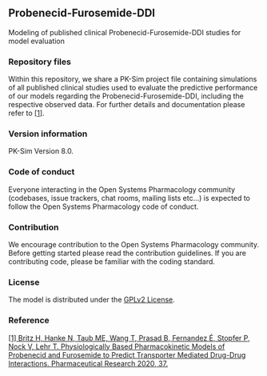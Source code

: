 ## Probenecid-Furosemide-DDI
Modeling of published clinical Probenecid-Furosemide-DDI studies for model evaluation
 
### Repository files
Within this repository, we share a PK-Sim project file containing simulations of all published clinical studies used to evaluate the predictive performance of our models regarding the Probenecid-Furosemide-DDI, including the respective observed data. For further details and documentation please refer to [[1](#reference)].
 
### Version information
PK-Sim Version 8.0.

### Code of conduct

Everyone interacting in the Open Systems Pharmacology community (codebases, issue trackers, chat rooms, mailing lists etc...) is expected to follow the Open Systems Pharmacology code of conduct.

### Contribution

We encourage contribution to the Open Systems Pharmacology community. Before getting started please read the contribution guidelines. If you are contributing code, please be familiar with the coding standard.
 
### License
The model is distributed under the [GPLv2 License](https://github.com/Open-Systems-Pharmacology/Suite/blob/develop/LICENSE). 
 
### Reference
[[1] Britz H, Hanke N, Taub ME, Wang T, Prasad B, Fernandez É, Stopfer P, Nock V, Lehr T. 
Physiologically Based Pharmacokinetic Models of Probenecid and Furosemide to Predict Transporter Mediated Drug-Drug Interactions. Pharmaceutical Research 2020, 37.](https://doi.org/10.1007/s11095-020-02964-z) 
